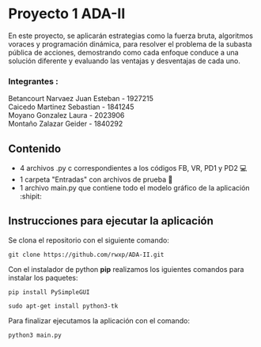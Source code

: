# Proyecto 1 ADA-II

<p align="left">
En este proyecto, se aplicarán estrategias como la fuerza bruta, algoritmos voraces y programación dinámica, para resolver el problema de la subasta pública de acciones, demostrando como cada enfoque conduce a una solución diferente y evaluando las ventajas y desventajas de cada uno.
</p>

<h3 align="left"> Integrantes :</h3>  

Betancourt Narvaez Juan Esteban - 1927215  
Caicedo Martinez Sebastian - 1841245  
Moyano Gonzalez Laura - 2023906  
Montaño Zalazar Geider - 1840292  

## Contenido

- 4 archivos .py c correspondientes a los códigos FB, VR, PD1 y PD2 :computer:
- 1 carpeta "Entradas" con archivos de prueba :pencil: 
- 1 archivo main.py que contiene todo el modelo gráfico de la aplicación :shipit:


## Instrucciones para ejecutar la aplicación

Se clona el repositorio con el siguiente comando: 

```
git clone https://github.com/rwxp/ADA-II.git
```
Con el instalador de python **pip** realizamos los iguientes comandos para instalar los paquetes:

```
pip install PySimpleGUI
```
```
sudo apt-get install python3-tk
```

Para finalizar ejecutamos la aplicación con el comando:

```
python3 main.py
```

